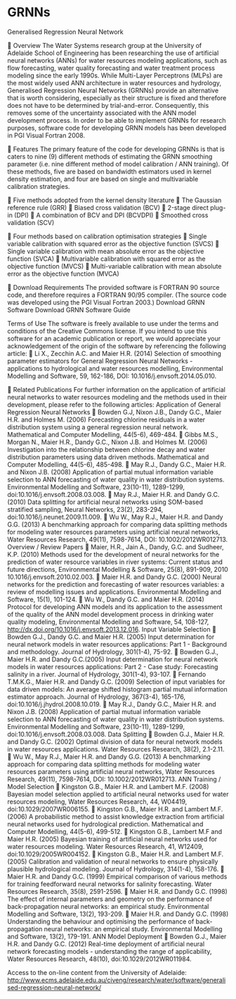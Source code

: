 GRNNs
=====

Generalised Regression Neural Network

	Overview
The Water Systems research group at the University of Adelaide School of Engineering has been researching the use of artificial neural networks (ANNs) for water resources modeling applications, such as flow forecasting, water quality forecasting and water treatment process modeling since the early 1990s. While Multi-Layer Perceptrons (MLPs) are the most widely used ANN architecture in water resources and hydrology, Generalised Regression Neural Networks (GRNNs) provide an alternative that is worth considering, especially as their structure is fixed and therefore does not have to be determined by trial-and-error. Consequently, this removes some of the uncertainty associated with the ANN model development process. In order to be able to implement GRNNs for research purposes, software code for developing GRNN models has been developed in PGI Visual Fortran 2008.

	Features
The primary feature of the code for developing GRNNs is that is caters to nine (9) different methods of estimating the GRNN smoothing parameter (i.e. nine different method of model calibration / ANN training). Of these methods, five are based on bandwidth estimators used in kernel density estimation, and four are based on single and multivariable calibration strategies.

	Five methods adopted from the kernel density literature 
	The Gaussian reference rule (GRR)
	Biased cross validation (BCV)
	2-stage direct plug-in (DPI) 
	A combination of BCV and DPI (BCVDPI)
	Smoothed cross validation (SCV)

	Four methods based on calibration optimisation strategies 
	Single variable calibration with squared error as the objective function (SVCS)
	Single variable calibration with mean absolute error as the objective function (SVCA)
	Multivariable calibration with squared error as the objective function (MVCS)
	Multi-variable calibration with mean absolute error as the objective function (MVCA)

	Download
Requirements
The provided software is FORTRAN 90 source code, and therefore requires a FORTRAN 90/95 compiler. (The source code was developed using the PGI Visual Fortran 2003.)
Download
GRNN Software
Download
GRNN Software Guide

Terms of Use
The software is freely available to use under the terms and conditions of the Creative Commons license. If you intend to use this software for an academic publication or report, we would appreciate your acknowledgement of the origin of the software by referencing the following article:
	Li X., Zecchin A.C. and Maier H.R. (2014) Selection of smoothing parameter estimators for General Regression Neural Networks - applications to hydrological and water resources modelling, Environmental Modelling and Software, 59, 162-186,  DOI: 10.1016/j.envsoft.2014.05.010.

	Related Publications
For further information on the application of artificial neural networks to water resources modeling and the methods used in their development, please refer to the following articles:
Application of General Regression Neural Networks
	Bowden G.J, Nixon J.B., Dandy G.C., Maier H.R. and Holmes M. (2006) Forecasting chlorine residuals in a water distribution system using a general regression neural network. Mathematical and Computer Modelling, 44(5-6), 469-484.
	Gibbs M.S., Morgan N., Maier H.R., Dandy G.C., Nixon J.B. and Holmes M. (2006) Investigation into the relationship between chlorine decay and water distribution parameters using data driven methods. Mathematical and Computer Modelling, 44(5-6), 485-498.
	May R.J., Dandy G.C., Maier H.R. and Nixon J.B. (2008) Application of partial mutual information variable selection to ANN forecasting of water quality in water distribution systems. Environmental Modelling and Software, 23(10-11), 1289-1299, doi:10.1016/j.envsoft.2008.03.008.
	May R.J., Maier H.R. and Dandy G.C. (2010) Data splitting for artificial neural networks using SOM-based stratified sampling, Neural Networks, 23(2), 283-294, doi:10.1016/j.neunet.2009.11.009.
	Wu W., May R.J., Maier H.R. and Dandy G.G. (2013) A benchmarking approach for comparing data splitting methods for modeling water resources parameters using artificial neural networks, Water Resources Research, 49(11), 7598-7614, DOI: 10.1002/2012WR012713.
Overview / Review Papers
	Maier, H.R., Jain A., Dandy, G.C. and Sudheer, K.P. (2010) Methods used for the development of neural networks for the prediction of water resource variables in river systems: Current status and future directions, Environmental Modelling & Software, 25(8), 891-909, 2010 10.1016/j.envsoft.2010.02.003.
	Maier H.R. and Dandy G.C. (2000) Neural networks for the prediction and forecasting of water resources variables: a review of modelling issues and applications. Environmental Modelling and Software, 15(1), 101-124.
	Wu W., Dandy G.C. and Maier H.R. (2014) Protocol for developing ANN models and its application to the assessment of the quality of the ANN model development process in drinking water quality modeling, Environmental Modelling and Software, 54, 108-127, http://dx.doi.org/10.1016/j.envsoft.2013.12.016.
Input Variable Selection
	Bowden G.J., Dandy G.C. and Maier H.R. (2005) Input determination for neural network models in water resources applications: Part 1 - Background and methodology. Journal of Hydrology, 301(1-4), 75-92.
	Bowden G.J., Maier H.R. and Dandy G.C.(2005) Input determination for neural network models in water resources applications: Part 2 - Case study: Forecasting salinity in a river. Journal of Hydrology, 301(1-4), 93-107.
	Fernando T.M.K.G., Maier H.R. and Dandy G.C. (2009) Selection of input variables for data driven models: An average shifted histogram partial mutual information estimator approach. Journal of Hydrology, 367(3-4), 165-176, doi:10.1016/j.jhydrol.2008.10.019.
	May R.J., Dandy G.C., Maier H.R. and Nixon J.B. (2008) Application of partial mutual information variable selection to ANN forecasting of water quality in water distribution systems. Environmental Modelling and Software, 23(10-11), 1289-1299, doi:10.1016/j.envsoft.2008.03.008.
Data Splitting
	Bowden G.J., Maier H.R. and Dandy G.C. (2002) Optimal division of data for neural network models in water resources applications. Water Resources Research, 38(2), 2.1-2.11.
	Wu W., May R.J., Maier H.R. and Dandy G.G. (2013) A benchmarking approach for comparing data splitting methods for modeling water resources parameters using artificial neural networks, Water Resources Research, 49(11), 7598-7614, DOI: 10.1002/2012WR012713.
ANN Training / Model Selection
	Kingston G.B., Maier H.R. and Lambert M.F. (2008) Bayesian model selection applied to artificial neural networks used for water resources modeling, Water Resources Research, 44, W04419, doi:10.1029/2007WR006155.
	Kingston G.B., Maier H.R. and Lambert M.F. (2006) A probabilistic method to assist knowledge extraction from artificial neural networks used for hydrological prediction. Mathematical and Computer Modelling, 44(5-6), 499-512.
	Kingston G.B., Lambert M.F and Maier H.R. (2005) Bayesian training of artificial neural networks used for water resources modeling. Water Resources Research, 41, W12409, doi:10.1029/2005WR004152.
	Kingston G.B., Maier H.R. and Lambert M.F. (2005) Calibration and validation of neural networks to ensure physically plausible hydrological modeling. Journal of Hydrology, 314(1-4), 158-176.
	Maier H.R. and Dandy G.C. (1999) Empirical comparison of various methods for training feedforward neural networks for salinity forecasting. Water Resources Research, 35(8), 2591-2596.
	Maier H.R. and Dandy G.C. (1998) The effect of internal parameters and geometry on the performance of back-propagation neural networks: an empirical study. Environmental Modelling and Software, 13(2), 193-209.
	Maier H.R. and Dandy G.C. (1998) Understanding the behaviour and optimising the performance of back-propagation neural networks: an empirical study. Environmental Modelling and Software, 13(2), 179-191.
ANN Model Deployment
	Bowden G.J., Maier H.R. and Dandy G.C. (2012) Real-time deployment of artificial neural network forecasting models - understanding the range of applicability, Water Resources Research, 48(10), doi:10.1029/2012WR011984.

Access to the on-line content from the University of Adelaide:
http://www.ecms.adelaide.edu.au/civeng/research/water/software/generalised-regression-neural-network/
